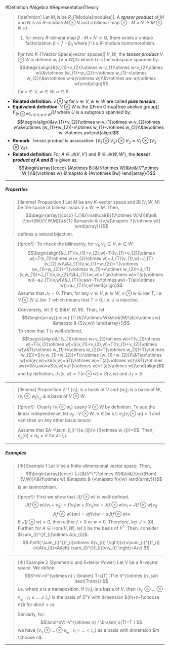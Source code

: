 #Definition #Algebra #RepresentationTheory 

> [!definition]
> Let $M,N$ be $R$-[[Module|modules]]. A ***tensor product*** of $M$ and $N$ is an $R$-module $M\otimes N$ and a bilinear map $\otimes:M\times N\to M\otimes N$ s.t. 
> 1. for every $R$-bilinear map $\beta:M\times N\to Q$, there exists a unique factorization $\beta=f \circ \beta_{0}$ where $f$ is a $R$-module homomorphism.

> For two $K$-[[Vector Space|vector spaces]] $V,W$, the ***tensor product*** $V\otimes W$ is defined as $(V\times W) /U$ where $U$ is the subspace spanned by: $$\begin{align}&(v_{1}+v_{2})\otimes w-v_{1}\otimes w-v_{2}\otimes w\\&v\otimes (w_{1}+w_{2})-v\otimes w_{1}-v\otimes w_{2}\\&av\otimes w-a(v\otimes w)\\&v\otimes aw-a(v\otimes w)\end{align}$$for $v\in V,w\in W,a\in K$.
- **Related definition**: $v\otimes w$ for $v\in V,w\in W$ are called ***pure tensors***.
- **Equivalent definition**: $V\otimes W$ is the [[Free Group|free abelian group]] $F_{\{ v\otimes w \}_{v\in V,w\in W}} / U$ where $U$ is a subgroup spanned by: $$\begin{align}&(v_{1}+v_{2})\otimes w-v_{1}\otimes w-v_{2}\otimes w\\&v\otimes (w_{1}+w_{2})-v\otimes w_{1}-v\otimes w_{2}\\&av\otimes w-v\otimes aw\end{align}$$
- **Remark**: Tensor product is associative: $(V_{1}\otimes V_{2})\otimes V_{3}=V_{1}\otimes(V_{2}\otimes V_{3})$.
- **Related definition**: For $A\in \mathcal{B}(V,V')$ and $B\in \mathcal{B}(W,W')$, the ***tensor product of $A$ and $B$*** is given as: $$\begin{array}{cccc} {A\otimes B:}&{V\otimes W}&\to&{V'\otimes W'}\\&{v\otimes w} &\mapsto & {Av\otimes Bw} \end{array}{}$$
---
##### Properties
> [!lemma] Proposition 1
> Let $M$ be any $K$-vector space and $\text{Bil}(V,W,M)$ be the space of bilinear maps $V\times W\to M$. Then, $$\begin{array}{cccc} {J:}&{\mathcal{B}(V\otimes W,M)}&\to&{\text{Bil}(V,W,M)}\\&{T} &\mapsto & {(v,w)\mapsto T(v\otimes w)} \end{array}{}$$defines a natural bijection.

> [!proof]-
> To check the bilinearity, for $v_{1},v_{2}\in V,w\in W$:$$\begin{align}&J_{T}(v_{1}+v_{2},w)=T((v_{1}+v_{2})\otimes w)=T(v_{1}\otimes w+v_{2}\otimes w)=J_{T}(v_{1},w)+J_{T}(v_{2},w)\\&J_{T}(v,w_{1}+w_{2})=T(v\otimes (w_{1}+w_{2}))=T(v\otimes w_{1}+v\otimes w_{2})=J_{T}(v,w_{1})+J_{T}(v,w_{2})\\&J_{T}(av,w)=T(av\otimes w)=T(a(v\otimes w))=aJ_{T}(v,w)\\&J_{T}(v,aw)=T(v\otimes aw)=T(a(v\otimes w))=aJ_{T}(v,w)\end{align}$$
> Assume that $J_{T}=0$. Then, for any $v\in V,w\in W$, $v\otimes w\in \text{ker }T$, i.e. $V\otimes W \subseteq \text{ker }T$ which means that $T=0$, i.e. $J$ is injective.
> 
> Conversely, let $S\in \text{Bil}(V,W,M)$. Then, let $$\begin{array}{cccc} {T:}&{V\otimes W}&\to&{M}\\&{v\otimes w} &\mapsto & {S(v,w)} \end{array}{}$$To show that $T$ is well-defined, $$\begin{align}&T(v_{1}\otimes w+v_{2}\otimes w)=T(v_{1}\otimes w)+T(v_{2}\otimes w)=S(v_{1}+v_{2},w)=T((v_{1}+v_{2})\otimes w)\\&T(v\otimes w_{1}+v\otimes w_{2})=T(v\otimes w_{1})+T(v\otimes w_{2})=S(v,w_{1}+w_{2})=T(v\otimes (w_{1}+w_{2}))\\&T(av\otimes w)=S(av,w)=aS(v,w)=aT(v\otimes w)=T(a(v\otimes w))\\&T(v\otimes aw)=S(v,aw)=aS(v,w)=aT(v\otimes w)=T(a(v\otimes w))\end{align}$$and by definition, $J_{T}(v,w)=T(v\otimes w)=S(v,w)$ and $J_{T}=S$.
---
> [!lemma] Proposition 2
> If $\{ v_{i} \}_{i}$ is a basis of $V$ and $\{ w_{j} \}_{j}$ is a basis of $W$, $\{ v_{i}\otimes w_{j} \}_{i,j}$ is a basis of $V\otimes W$. 

> [!proof]-
> Clearly $\{ v_{i}\otimes w_{j} \}$ spans $V\otimes W$ by definition. To see the linear independence, let $e_{ij}:V\otimes W\to K$ be s.t. $e_{ij}(v_{i}\otimes w_{j})=1$ and vanishes on any other basis tensor. 
> 
> Assume that $A:=\sum_{i,j}^{}a_{ij}(v_{i}\otimes w_{j})=0$. Then, $e_{ij}(A)=a_{ij}=0$ for all $i,j$.
---
##### Examples

> [!h] Example 1
> Let $V$ be a finite-dimensional vector space. Then, $$\begin{array}{cccc} {J:}&{V^{*}\otimes W}&\to&{\text{Hom}(V,W)}\\&{f\otimes w} &\mapsto & {v\mapsto f(v)w} \end{array}{}$$is an isomorphism.

> [!proof]-
> First we show that $J(f\otimes w)$ is well-defined. $$J(f\otimes w)(v_{1}+v_{2})=f(v_{1})w+f(v_{2})w=J(f\otimes w)v_{1}+J(f\otimes w)v_{2}$$$$J(f\otimes w)(av)=af(v)w=aJ(f\otimes w)v$$
> If $J(f\otimes w)=0$, then either $f=0$ or $w=0$. Therefore, $\text{ker }J=(0)$. Further, for $A\in \text{Hom}(V,W)$, let $f_{i}$ be the basis of $V^{*}$. Then, consider $\sum_{i}^{}f_{i}\otimes A(v_{i})$. $$J\left( \sum_{i}^{}f_{i}\otimes A(v_{i}) \right)(v)=\sum_{i}^{}f_{i}(v)A(v_{i})=A\left( \sum_{i}^{}f_{i}(v)v_{i} \right)=A(v) $$
---
> [!h] Example 2 (Symmetric and Exterior Power)
> Let $V$ be a $K$-vector space. We define: $$S^nV:=V^{\otimes n} / \braket{ T-s(T) :T\in V^{\otimes }n ,s\in \text{Trans}} $$i.e. where $s$ is a transposition. If $\{ v_{i} \}_{i}$ is a basis of $V$, then $\{ v_{i_{1}}\otimes\dots \otimes v_{i_{n}}:i_{1}\leq\dots\leq i_{n} \}$ is the basis of $S^nV$ with dimension ${m+n-1\choose n}$ for $\text{dim} V=m$.
> 
> Similarly, for: $$\land^nV:=V^{\otimes n} / \braket{ s(T)=T  } $$we have $\{ v_{i_{1}}\otimes\dots \otimes v_{i_{n}}:i_{1}<\dots<i_{n} \}$ as a basis with dimension $m \choose n$.
---
